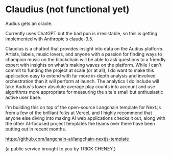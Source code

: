 # Claudius (not functional yet)

Audius gets an oracle.

Currently uses ChatGPT but the bad pun is irresistable, so this is getting implemented with Anthropic's claude-3.5.

Claudius is a chatbot that provides insight into data on the Audius platform. Artists, labels, music lovers, and anyone with a passion for finding ways to champion music on the blockchain will be able to ask questions to a friendly expert with insights on what's making waves on the platform. While I can't commit to funding the project at scale (or at all), I do want to make this application easy to extend with far more in-depth analysis and involved orchestration than it will perform at launch. The analytics I do include will take Audius's lower absolute average play counts into account and use algorithms more appropriate for measuring the site's small but enthusiastic active user base.

I'm building this on top of the open-source Langchain template for Next.js from a few of the brilliant folks at Vercel, and I highly recommend that anyone else diving into making AI web applications checks it out, along with the other AI-focused project templates the teams over there have been putting out in recent months. 

https://github.com/langchain-ai/langchain-nextjs-template 


(a public service brought to you by TRICK CHENEY.)
